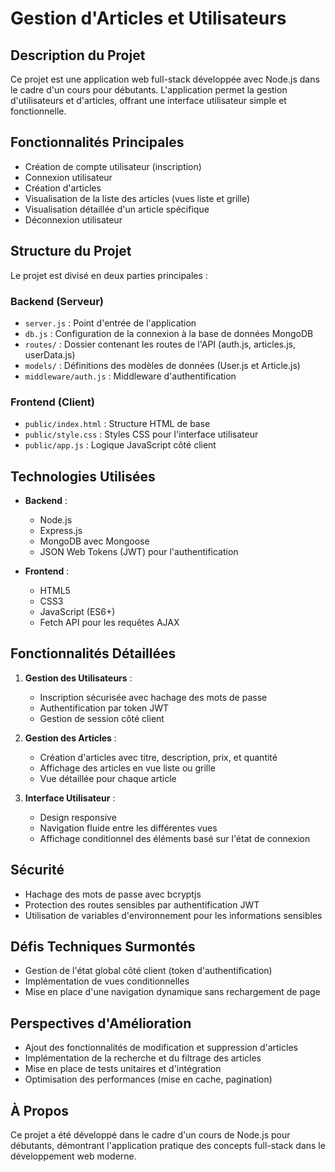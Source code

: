 # Gestion d'Articles et Utilisateurs

## Description du Projet

Ce projet est une application web full-stack développée avec Node.js dans le cadre d'un cours pour débutants. L'application permet la gestion d'utilisateurs et d'articles, offrant une interface utilisateur simple et fonctionnelle.

## Fonctionnalités Principales

- Création de compte utilisateur (inscription)
- Connexion utilisateur
- Création d'articles
- Visualisation de la liste des articles (vues liste et grille)
- Visualisation détaillée d'un article spécifique
- Déconnexion utilisateur

## Structure du Projet

Le projet est divisé en deux parties principales :

### Backend (Serveur)

- `server.js` : Point d'entrée de l'application
- `db.js` : Configuration de la connexion à la base de données MongoDB
- `routes/` : Dossier contenant les routes de l'API (auth.js, articles.js, userData.js)
- `models/` : Définitions des modèles de données (User.js et Article.js)
- `middleware/auth.js` : Middleware d'authentification

### Frontend (Client)

- `public/index.html` : Structure HTML de base
- `public/style.css` : Styles CSS pour l'interface utilisateur
- `public/app.js` : Logique JavaScript côté client

## Technologies Utilisées

- **Backend** :

  - Node.js
  - Express.js
  - MongoDB avec Mongoose
  - JSON Web Tokens (JWT) pour l'authentification

- **Frontend** :
  - HTML5
  - CSS3
  - JavaScript (ES6+)
  - Fetch API pour les requêtes AJAX

## Fonctionnalités Détaillées

1. **Gestion des Utilisateurs** :

   - Inscription sécurisée avec hachage des mots de passe
   - Authentification par token JWT
   - Gestion de session côté client

2. **Gestion des Articles** :

   - Création d'articles avec titre, description, prix, et quantité
   - Affichage des articles en vue liste ou grille
   - Vue détaillée pour chaque article

3. **Interface Utilisateur** :
   - Design responsive
   - Navigation fluide entre les différentes vues
   - Affichage conditionnel des éléments basé sur l'état de connexion

## Sécurité

- Hachage des mots de passe avec bcryptjs
- Protection des routes sensibles par authentification JWT
- Utilisation de variables d'environnement pour les informations sensibles

## Défis Techniques Surmontés

- Gestion de l'état global côté client (token d'authentification)
- Implémentation de vues conditionnelles
- Mise en place d'une navigation dynamique sans rechargement de page

## Perspectives d'Amélioration

- Ajout des fonctionnalités de modification et suppression d'articles
- Implémentation de la recherche et du filtrage des articles
- Mise en place de tests unitaires et d'intégration
- Optimisation des performances (mise en cache, pagination)

## À Propos

Ce projet a été développé dans le cadre d'un cours de Node.js pour débutants, démontrant l'application pratique des concepts full-stack dans le développement web moderne.
